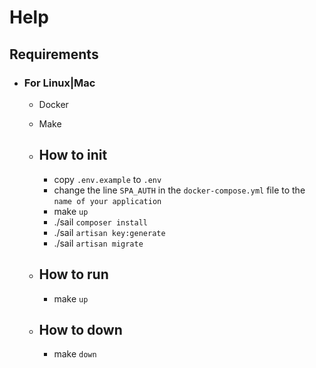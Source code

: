 # Help

## Requirements
- ### For Linux|Mac
    - Docker
    - Make
    - ## How to init
        - copy `.env.example` to `.env`
        - change the line `SPA_AUTH` in the `docker-compose.yml` file to the `name of your application`
        - make `up`
        - ./sail `composer install`
        - ./sail `artisan key:generate`
        - ./sail `artisan migrate`

    - ## How to run
        - make `up`
    - ## How to down
        - make `down`
